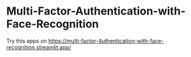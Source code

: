 # Multi-Factor-Authentication-with-Face-Recognition

Try this apps on https://multi-factor-4uthentication-with-face-recognition.streamlit.app/
